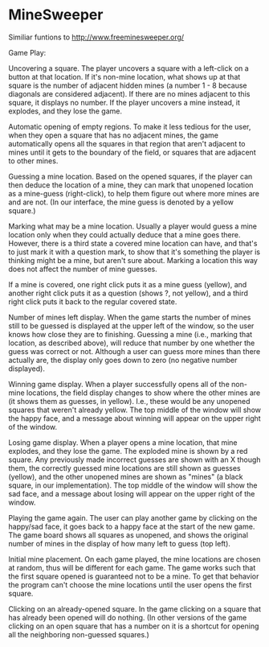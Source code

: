 # MineSweeper

Similiar funtions to http://www.freeminesweeper.org/


Game Play:

Uncovering a square. 
The player uncovers a square with a left-click on a button at that location. 
If it's non-mine location, what shows up at that square is the number of adjacent hidden mines (a number 1 - 8 because diagonals are considered adjacent). 
If there are no mines adjacent to this square, it displays no number. If the player uncovers a mine instead, it explodes, and they lose the game.


Automatic opening of empty regions. 
To make it less tedious for the user, when they open a square that has no adjacent mines, the game automatically opens all the squares in that region 
that aren't adjacent to mines until it gets to the boundary of the field, or squares that are adjacent to other mines.


Guessing a mine location. 
Based on the opened squares, if the player can then deduce the location of a mine, they can mark that unopened location as a mine-guess (right-click), 
to help them figure out where more mines are and are not. (In our interface, the mine guess is denoted by a yellow square.)


Marking what may be a mine location. 
Usually a player would guess a mine location only when they could actually deduce that a mine goes there. 
However, there is a third state a covered mine location can have, and that's to just mark it with a question mark, 
to show that it's something the player is thinking might be a mine, but aren't sure about. 
Marking a location this way does not affect the number of mine guesses.

If a mine is covered, one right click puts it as a mine guess (yellow), and another right click puts it as a question (shows ?, not yellow), 
and a third right click puts it back to the regular covered state.


Number of mines left display. 
When the game starts the number of mines still to be guessed is displayed at the upper left of the window, so the user knows how close they are to finishing. 
Guessing a mine (i.e., marking that location, as described above), will reduce that number by one whether the guess was correct or not. 
Although a user can guess more mines than there actually are, the display only goes down to zero (no negative number displayed). 


Winning game display. 
When a player successfully opens all of the non-mine locations, the field display changes to show where the other mines are (it shows them as guesses, in yellow). 
I.e., these would be any unopened squares that weren't already yellow. 
The top middle of the window will show the happy face, and a message about winning will appear on the upper right of the window.


Losing game display. 
When a player opens a mine location, that mine explodes, and they lose the game. The exploded mine is shown by a red square. 
Any previously made incorrect guesses are shown with an X though them, the correctly guessed mine locations are still shown as guesses (yellow), 
and the other unopened mines are shown as "mines" (a black square, in our implementation). 
The top middle of the window will show the sad face, and a message about losing will appear on the upper right of the window.


Playing the game again. 
The user can play another game by clicking on the happy/sad face, it goes back to a happy face at the start of the new game.
The game board shows all squares as unopened, and shows the original number of mines in the display of how many left to guess (top left).


Initial mine placement. 
On each game played, the mine locations are chosen at random, thus will be different for each game. 
The game works such that the first square opened is guaranteed not to be a mine. 
To get that behavior the program can't choose the mine locations until the user opens the first square.


Clicking on an already-opened square. 
In the game clicking on a square that has already been opened will do nothing. 
(In other versions of the game clicking on an open square that has a number on it is a shortcut for opening all the neighboring non-guessed squares.)
